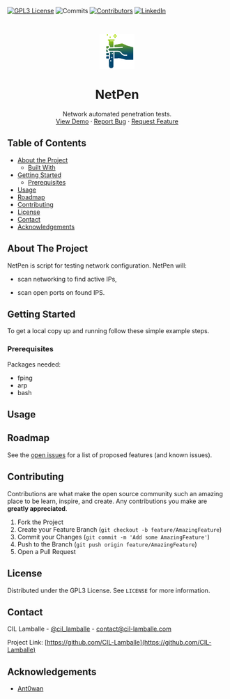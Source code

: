 [![GPL3 License][license-shield]][license-url]
![Commits](https://img.shields.io/github/commit-activity/m/CIL-Lamballe/NetPen)
[![Contributors][contributors-shield]][contributors-url]
[![LinkedIn][linkedin-shield]][linkedin-url]


<br />
<p align="center">
  <a href="https://github.com/CIL-Lamballe/NetPen">
    <img src="assets/logo.png" alt="Logo" width="80" height="80">
  </a>

  <h1 align="center">NetPen</h1>

  <p align="center">
    Network automated penetration tests.
    <br />
    <a href="https://github.com/CIL-Lamballe/NetPen">View Demo</a>
    ·
    <a href="https://github.com/CIL-Lamballe/NetPen/issues">Report Bug</a>
    ·
    <a href="mailto:contact@cil-lamballe.com">Request Feature</a>
  </p>
</p>



## Table of Contents

* [About the Project](#about-the-project)
  * [Built With](#built-with)
* [Getting Started](#getting-started)
  * [Prerequisites](#prerequisites)
* [Usage](#usage)
* [Roadmap](#roadmap)
* [Contributing](#contributing)
* [License](#license)
* [Contact](#contact)
* [Acknowledgements](#acknowledgements)



## About The Project

NetPen is script for testing network configuration. NetPen will:

* scan networking to find active IPs,

* scan open ports on found IPS.


## Getting Started

To get a local copy up and running follow these simple example steps.

### Prerequisites

Packages needed:
* fping
* arp
* bash

## Usage


## Roadmap

See the [open issues](https://github.com/CIL-Lamballe/NetPen/issues) for a list of proposed features (and known issues).



## Contributing

Contributions are what make the open source community such an amazing place to be learn, inspire, and create. Any contributions you make are **greatly appreciated**.

1. Fork the Project
2. Create your Feature Branch (`git checkout -b feature/AmazingFeature`)
3. Commit your Changes (`git commit -m 'Add some AmazingFeature'`)
4. Push to the Branch (`git push origin feature/AmazingFeature`)
5. Open a Pull Request



## License

Distributed under the GPL3 License. See `LICENSE` for more information.



## Contact

CIL Lamballe - [@cil_lamballe](https://twitter.com/cil_lamballe) - contact@cil-lamballe.com

Project Link: [https://github.com/CIL-Lamballe](https://github.com/CIL-Lamballe)



## Acknowledgements

* [Ant0wan](https://github.com/Ant0wan)



[contributors-shield]: https://img.shields.io/github/contributors/CIL-Lamballe/NetPen
[contributors-url]: https://github.com/CIL-Lamballe/NetPen/graphs/contributors
[license-shield]: https://img.shields.io/github/license/CIL-Lamballe/NetPen
[license-url]: https://github.com/CIL-Lamballe/NetPen/LICENSE
[linkedin-shield]: https://img.shields.io/badge/-LinkedIn-black.svg?style=flat&logo=appveyor&logo=linkedin&colorB=555
[linkedin-url]: https://www.linkedin.com/company/cil-lamballe